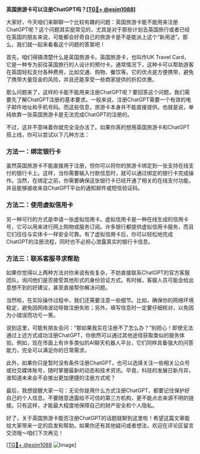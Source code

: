 **英国旅游卡可以注册ChatGPT吗？[[TG💪+ @esim1088](https://t.me/s/esim1088)]**

大家好，今天咱们来聊聊一个比较有趣的问题：英国旅游卡能不能用来注册ChatGPT呢？这个问题其实挺常见的，尤其是对于那些计划去英国旅行或者已经在英国的朋友来说，可能都会好奇自己的旅游卡是不是能派上这个“新用途”。那么，我们就一起来看看这个问题的答案吧！

首先，咱们得搞清楚什么是英国旅游卡。英国旅游卡，也叫作UK Travel Card，它是一种专为前往英国旅行的人设计的预付卡。通常情况下，这种卡可以帮助游客在英国轻松支付各种费用，比如交通、购物、餐饮等。它的优点是方便携带，避免了携带大量现金的风险，并且还能享受一些商家提供的折扣优惠。

那么问题来了，这样的卡能不能用来注册ChatGPT呢？要回答这个问题，我们需要先了解ChatGPT注册的基本要求。一般来说，注册ChatGPT需要一个有效的电子邮件地址和手机号码。而这些信息，旅游卡本身并不能直接提供。也就是说，单纯依靠一张英国旅游卡是无法完成ChatGPT的注册的。

不过，这并不意味着你就完全没办法了。如果你真的想用英国旅游卡和ChatGPT搭上线，你可以尝试以下几种方法：

### 方法一：绑定银行卡

虽然英国旅游卡不能直接用于注册，但你可以将你的旅游卡绑定到一张支持在线支付的银行卡上。这样，当你需要输入付款信息时，就可以通过绑定的银行卡完成操作。当然，在绑定之前，你需要确保这张银行卡已经开通了相关的在线支付功能，并且能够接收来自ChatGPT平台的通知邮件或短信验证码。

### 方法二：使用虚拟信用卡

另一种可行的方式是申请一张虚拟信用卡。虚拟信用卡是一种在线生成的信用卡号，它可以用来进行网上购物或服务订阅。许多银行都提供虚拟信用卡服务，而且它们往往与实体卡一样安全可靠。有了虚拟信用卡后，你可以轻松地完成ChatGPT的注册流程，同时也不必担心泄露真实的银行卡信息。

### 方法三：联系客服寻求帮助

如果你觉得以上两种方法对你来说有些复杂，不妨直接联系ChatGPT的官方客服团队，询问他们是否接受其他形式的身份验证方式。有时候，客服人员可能会给出意想不到的好建议，甚至直接帮你解决问题。

当然啦，在实际操作过程中，我们还需要注意一些细节。比如，确保你的网络环境稳定，避免因网络波动导致注册失败；另外，填写信息时一定要仔细核对，以免因为小错误而功亏一篑。

说到这里，可能有朋友会问：“那如果我实在注册不了怎么办？”别担心！即使无法通过上述方式成功注册ChatGPT，你依然可以通过其他途径获取类似的服务体验。例如，现在市面上有许多类似的AI聊天机器人平台，它们同样具备强大的问答能力，完全可以满足你的日常需求。

此外，如果你只是暂时没有条件注册ChatGPT，也可以选择关注一些相关公众号或社交媒体账号，随时掌握最新的动态和技术资讯。毕竟，科技的发展日新月异，谁知道未来会不会推出更加便捷的注册方式呢？

最后，我想提醒大家一句：无论你是用什么方式注册ChatGPT，都要记住保护好自己的个人信息。不要随意透露给不可信的第三方机构，更不能点击来源不明的链接。只有这样，才能最大程度地保障自己的财产安全和个人隐私。

好了，关于英国旅游卡能否注册ChatGPT的话题就聊到这里啦！希望这篇文章能给大家带来一定的启发和帮助。如果你还有其他疑问或者想法，欢迎在评论区留言交流哦～咱们下次再见！

[[TG💪+ @esim1088](https://t.me/s/esim1088) ![Image](https://i.postimg.cc/4NQfJmqS/Snipaste-2025-05-13-00-14-12.png)]
